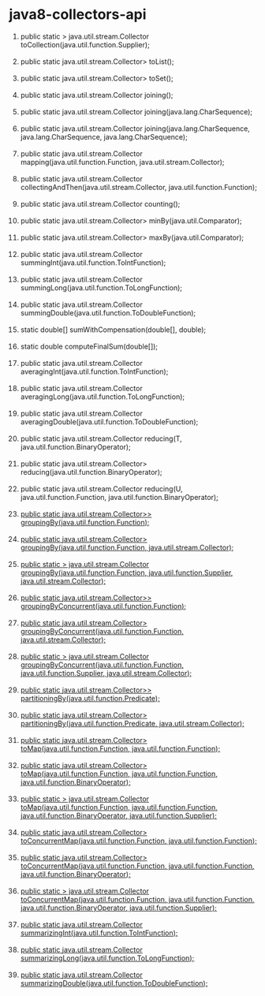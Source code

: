 # java8-collectors-api
<ol>

<li>public static <T, C extends java.util.Collection<T>> java.util.stream.Collector<T, ?, C> toCollection(java.util.function.Supplier<C>);<br><br></li>
<li>public static <T> java.util.stream.Collector<T, ?, java.util.List<T>> toList();<br><br></li>
 <li> public static <T> java.util.stream.Collector<T, ?, java.util.Set<T>> toSet();<br><br></li>
  <li>public static java.util.stream.Collector<java.lang.CharSequence, ?, java.lang.String> joining();<br><br></li>
  <li>public static java.util.stream.Collector<java.lang.CharSequence, ?, java.lang.String> joining(java.lang.CharSequence);<br><br></li>
  <li>public static java.util.stream.Collector<java.lang.CharSequence, ?, java.lang.String> joining(java.lang.CharSequence, java.lang.CharSequence, java.lang.CharSequence);<br><br></li>
  <li>public static <T, U, A, R> java.util.stream.Collector<T, ?, R> mapping(java.util.function.Function<? super T, ? extends U>, java.util.stream.Collector<? super U, A, R>);<br><br></li>
  <li>public static <T, A, R, RR> java.util.stream.Collector<T, A, RR> collectingAndThen(java.util.stream.Collector<T, A, R>, java.util.function.Function<R, RR>);<br><br></li>
  <li>public static <T> java.util.stream.Collector<T, ?, java.lang.Long> counting();<br><br></li>
  <li>public static <T> java.util.stream.Collector<T, ?, java.util.Optional<T>> minBy(java.util.Comparator<? super T>);<br><br></li>
  <li>public static <T> java.util.stream.Collector<T, ?, java.util.Optional<T>> maxBy(java.util.Comparator<? super T>);<br><br></li>
  <li>public static <T> java.util.stream.Collector<T, ?, java.lang.Integer> summingInt(java.util.function.ToIntFunction<? super T>);<br><br></li>
  <li>public static <T> java.util.stream.Collector<T, ?, java.lang.Long> summingLong(java.util.function.ToLongFunction<? super T>);<br><br></li>
  <li>public static <T> java.util.stream.Collector<T, ?, java.lang.Double> summingDouble(java.util.function.ToDoubleFunction<? super T>);<br><br></li>
  <li>static double[] sumWithCompensation(double[], double);<br><br></li>
  <li>static double computeFinalSum(double[]);<br><br></li>
  <li>public static <T> java.util.stream.Collector<T, ?, java.lang.Double> averagingInt(java.util.function.ToIntFunction<? super T>);<br><br></li>
  <li>public static <T> java.util.stream.Collector<T, ?, java.lang.Double> averagingLong(java.util.function.ToLongFunction<? super T>);<br><br></li>
  <li>public static <T> java.util.stream.Collector<T, ?, java.lang.Double> averagingDouble(java.util.function.ToDoubleFunction<? super T>);<br><br></li>
  <li>public static <T> java.util.stream.Collector<T, ?, T> reducing(T, java.util.function.BinaryOperator<T>);<br><br></li>
  <li>public static <T> java.util.stream.Collector<T, ?, java.util.Optional<T>> reducing(java.util.function.BinaryOperator<T>);<br><br></li>
  <li>public static <T, U> java.util.stream.Collector<T, ?, U> reducing(U, java.util.function.Function<? super T, ? extends U>, java.util.function.BinaryOperator<U>);<br><br></li>
  <li>public static <T, K> java.util.stream.Collector<T, ?, java.util.Map<K, java.util.List<T>>> groupingBy(java.util.function.Function<? super T, ? extends K>);<br><br></li>
  <li>public static <T, K, A, D> java.util.stream.Collector<T, ?, java.util.Map<K, D>> groupingBy(java.util.function.Function<? super T, ? extends K>, java.util.stream.Collector<? super T, A, D>);<br><br></li>
  <li>public static <T, K, D, A, M extends java.util.Map<K, D>> java.util.stream.Collector<T, ?, M> groupingBy(java.util.function.Function<? super T, ? extends K>, java.util.function.Supplier<M>, java.util.stream.Collector<? super T, A, D>);<br><br></li>
  <li>public static <T, K> java.util.stream.Collector<T, ?, java.util.concurrent.ConcurrentMap<K, java.util.List<T>>> groupingByConcurrent(java.util.function.Function<? super T, ? extends K>);<br><br></li>
  <li>public static <T, K, A, D> java.util.stream.Collector<T, ?, java.util.concurrent.ConcurrentMap<K, D>> groupingByConcurrent(java.util.function.Function<? super T, ? extends K>, java.util.stream.Collector<? super T, A, D>);<br><br></li>
  <li>public static <T, K, A, D, M extends java.util.concurrent.ConcurrentMap<K, D>> java.util.stream.Collector<T, ?, M> groupingByConcurrent(java.util.function.Function<? super T, ? extends K>, java.util.function.Supplier<M>, java.util.stream.Collector<? super T, A, D>);<br><br></li>
  <li>public static <T> java.util.stream.Collector<T, ?, java.util.Map<java.lang.Boolean, java.util.List<T>>> partitioningBy(java.util.function.Predicate<? super T>);<br><br></li>
  <li>public static <T, D, A> java.util.stream.Collector<T, ?, java.util.Map<java.lang.Boolean, D>> partitioningBy(java.util.function.Predicate<? super T>, java.util.stream.Collector<? super T, A, D>);<br><br></li>
  <li>public static <T, K, U> java.util.stream.Collector<T, ?, java.util.Map<K, U>> toMap(java.util.function.Function<? super T, ? extends K>, java.util.function.Function<? super T, ? extends U>);<br><br></li>
  <li>public static <T, K, U> java.util.stream.Collector<T, ?, java.util.Map<K, U>> toMap(java.util.function.Function<? super T, ? extends K>, java.util.function.Function<? super T, ? extends U>, java.util.function.BinaryOperator<U>);<br><br></li>
  <li>public static <T, K, U, M extends java.util.Map<K, U>> java.util.stream.Collector<T, ?, M> toMap(java.util.function.Function<? super T, ? extends K>, java.util.function.Function<? super T, ? extends U>, java.util.function.BinaryOperator<U>, java.util.function.Supplier<M>);<br><br></li>
  <li>public static <T, K, U> java.util.stream.Collector<T, ?, java.util.concurrent.ConcurrentMap<K, U>> toConcurrentMap(java.util.function.Function<? super T, ? extends K>, java.util.function.Function<? super T, ? extends U>);<br><br></li>
  <li>public static <T, K, U> java.util.stream.Collector<T, ?, java.util.concurrent.ConcurrentMap<K, U>> toConcurrentMap(java.util.function.Function<? super T, ? extends K>, java.util.function.Function<? super T, ? extends U>, java.util.function.BinaryOperator<U>);<br><br></li>
  <li>public static <T, K, U, M extends java.util.concurrent.ConcurrentMap<K, U>> java.util.stream.Collector<T, ?, M> toConcurrentMap(java.util.function.Function<? super T, ? extends K>, java.util.function.Function<? super T, ? extends U>, java.util.function.BinaryOperator<U>, java.util.function.Supplier<M>);<br><br></li>
  <li>public static <T> java.util.stream.Collector<T, ?, java.util.IntSummaryStatistics> summarizingInt(java.util.function.ToIntFunction<? super T>);<br><br></li>
  <li>public static <T> java.util.stream.Collector<T, ?, java.util.LongSummaryStatistics> summarizingLong(java.util.function.ToLongFunction<? super T>);<br><br></li>
  <li>public static <T> java.util.stream.Collector<T, ?, java.util.DoubleSummaryStatistics> summarizingDouble(java.util.function.ToDoubleFunction<? super T>);<br><br></li>
  </ol>